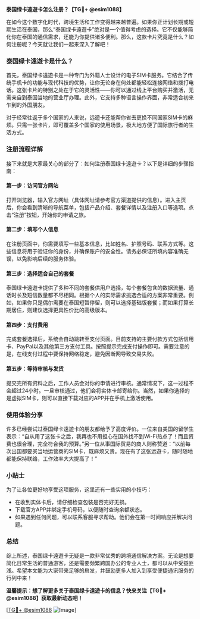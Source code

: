 **泰国绿卡遠遊卡怎么注册？【TG💪+ @esim1088】**

在如今这个数字化时代，跨境生活和工作变得越来越普遍。如果你正计划长期或短期生活在泰国，那么“泰国绿卡遠遊卡”绝对是一个值得考虑的选择。它不仅能够简化你在泰国的通信需求，还能为你提供诸多便利。那么，这款卡片究竟是什么？如何注册呢？今天就让我们一起来深入了解吧！

### 泰国绿卡遠遊卡是什么？

首先，泰国绿卡遠遊卡是一种专门为外籍人士设计的电子SIM卡服务。它结合了传统手机卡的功能与现代科技的优势，让你无论身在何处都能轻松连接网络和拨打电话。这张卡片的特别之处在于它的灵活性——你可以通过线上平台购买并激活，无需亲自到泰国当地的营业厅办理。此外，它支持多种语言操作界面，非常适合初来乍到的外国朋友。

对于经常往返于多个国家的人来说，远遊卡还能帮你省去更换不同国家SIM卡的麻烦。只需一张卡片，即可覆盖多个国家的使用场景，极大地方便了国际旅行者的生活方式。

### 注册流程详解

接下来就是大家最关心的部分了：如何注册泰国绿卡遠遊卡？以下是详细的步骤指南：

#### 第一步：访问官方网站
打开浏览器，输入官方网址（具体网址请参考官方渠道提供的信息）。进入主页后，你会看到清晰的导航菜单，包括产品介绍、套餐详情以及注册入口等选项。点击“注册”按钮，开始你的申请之旅。

#### 第二步：填写个人信息
在注册页面中，你需要填写一些基本信息，比如姓名、护照号码、联系方式等。这些信息将用于验证你的身份，并确保账户的安全性。请务必保证所填内容准确无误，以免影响后续的服务体验。

#### 第三步：选择适合自己的套餐
泰国绿卡遠遊卡提供了多种不同的套餐供用户选择，每个套餐包含的数据流量、通话时长及短信数量都不尽相同。根据个人的实际需求挑选合适的方案非常重要。例如，如果你只是偶尔需要在泰国短暂停留，则可以选择基础版套餐；而如果打算长期居住，则建议选择更具性价比的高级版本。

#### 第四步：支付费用
完成套餐选择后，系统会自动跳转至支付页面。目前支持的主要付款方式包括信用卡、PayPal以及其他第三方支付工具。按照提示完成支付操作即可。需要注意的是，在线支付过程中要保持网络稳定，避免因断网导致交易失败。

#### 第五步：等待审核与发货
提交完所有资料之后，工作人员会对你的申请进行审核。通常情况下，这一过程不会超过24小时。一旦审核通过，他们会将实体卡邮寄给你。当然，如果你选择的是虚拟SIM卡，则可以直接下载对应的APP并在手机上激活使用。

### 使用体验分享

许多已经尝试过泰国绿卡遠遊卡的朋友都给予了高度评价。一位来自美国的留学生表示：“自从用了这张卡之后，我再也不用担心在国外找不到Wi-Fi热点了！而且资费也很合理，完全符合我的预算。”另一位从事国际贸易的商人则称赞道：“以前每次出国都要买当地运营商的SIM卡，既麻烦又贵。现在有了这张远遊卡，随时随地都能保持联络，工作效率大大提高了！”

### 小贴士

为了让各位更好地享受这项服务，这里还有一些实用的小技巧：
- 在收到实体卡后，请仔细检查包装是否完好无损。
- 下载官方APP并绑定手机号码，以便随时查询余额状态。
- 如果遇到任何问题，可以联系客服寻求帮助。他们会在第一时间响应并解决问题。

### 总结

综上所述，泰国绿卡遠遊卡无疑是一款非常优秀的跨境通信解决方案。无论是想要简化日常生活的普通游客，还是需要频繁跨国办公的专业人士，都可以从中受益匪浅。希望本文能为大家带来足够的启发，并鼓励更多人加入到享受便捷通讯服务的行列中来！

**温馨提示：想了解更多关于泰国绿卡遠遊卡的信息？快来关注【TG💪+ @esim1088】获取最新动态吧！**

[[TG💪+ @esim1088](https://t.me/s/esim1088) ![Image](https://i.postimg.cc/4NQfJmqS/Snipaste-2025-05-13-00-14-12.png)]